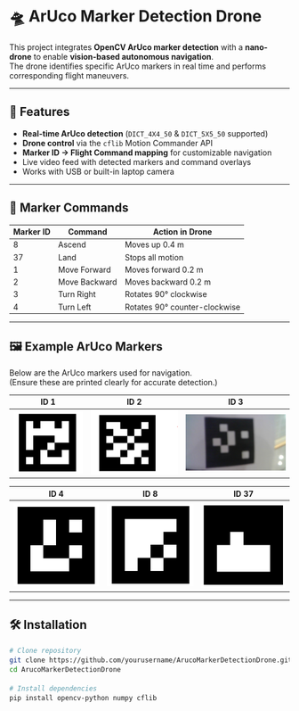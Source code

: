 # 🛸 ArUco Marker Detection Drone

This project integrates **OpenCV ArUco marker detection** with a **nano-drone** to enable **vision-based autonomous navigation**.  
The drone identifies specific ArUco markers in real time and performs corresponding flight maneuvers.

---

## 📌 Features
- **Real-time ArUco detection** (`DICT_4X4_50` & `DICT_5X5_50` supported)
- **Drone control** via the `cflib` Motion Commander API
- **Marker ID → Flight Command mapping** for customizable navigation
- Live video feed with detected markers and command overlays
- Works with USB or built-in laptop camera

---

## 🎯 Marker Commands
| Marker ID | Command       | Action in Drone |
|-----------|--------------|-----------------|
| 8         | Ascend       | Moves up 0.4 m |
| 37        | Land         | Stops all motion |
| 1         | Move Forward | Moves forward 0.2 m |
| 2         | Move Backward| Moves backward 0.2 m |
| 3         | Turn Right   | Rotates 90° clockwise |
| 4         | Turn Left    | Rotates 90° counter-clockwise |

---

## 🖼️ Example ArUco Markers
Below are the ArUco markers used for navigation.  
(Ensure these are printed clearly for accurate detection.)

| ID 1 | ID 2 | ID 3 |
|------|------|------|
| ![Marker 1](aruco1.png) | ![Marker 2](aruco2.png) | ![Marker 3](aruco3.png) |

| ID 4 | ID 8 | ID 37 |
|------|------|-------|
| ![Marker 4](aruco4.png) | ![Marker 8](aruco8.png) | ![Marker 37](aruco37.png) |

---

## 🛠️ Installation
```bash
# Clone repository
git clone https://github.com/yourusername/ArucoMarkerDetectionDrone.git
cd ArucoMarkerDetectionDrone

# Install dependencies
pip install opencv-python numpy cflib

